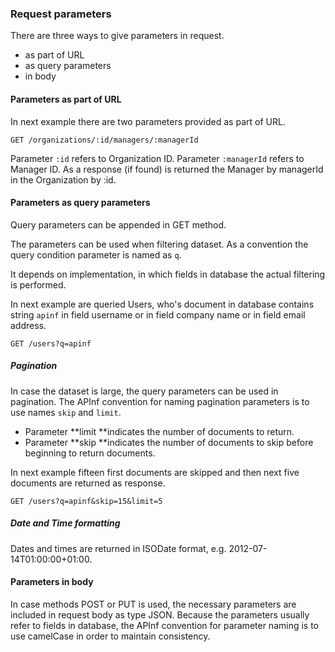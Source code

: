 ### Request parameters

There are three ways to give parameters in request.

* as part of URL
* as query parameters
* in body

#### Parameters as part of URL

In next example there are two parameters provided as part of URL.

`GET /organizations/:id/managers/:managerId`

Parameter `:id` refers to Organization ID. Parameter `:managerId` refers to Manager ID. As a response \(if found\) is returned the  Manager by managerId in the Organization by :id.

#### Parameters as query parameters

Query parameters can be appended in GET method.

The parameters can be used when filtering dataset. As a convention the query condition parameter is named as `q`.

It depends on implementation, in which fields in database the actual filtering is performed.

In next example are queried Users, who's document in database contains string `apinf` in field username  or in field company name or in field email address.

`GET /users?q=apinf`

##### Pagination

In case the dataset is large, the query parameters can be used in pagination. The APInf convention for naming pagination parameters is to use names `skip` and `limit`.

* Parameter **limit **indicates the number of documents to return. 
* Parameter **skip **indicates the number of documents to skip before beginning to return documents.

In next example fifteen first documents are skipped and then next five documents are returned as response.

`GET /users?q=apinf&skip=15&limit=5`

##### Date and Time formatting

Dates and times are returned in ISODate format, e.g. 2012-07-14T01:00:00+01:00.

#### Parameters in body

In case methods POST or PUT is used, the necessary parameters are included in request body as type JSON. Because the parameters usually refer to fields in database, the APInf convention for parameter naming is to use camelCase in order to maintain consistency.


